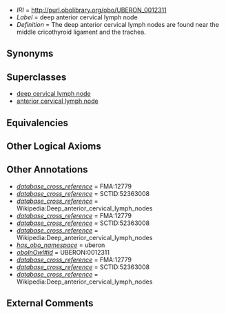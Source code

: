  * *IRI* = http://purl.obolibrary.org/obo/UBERON_0012311
 * *Label* = deep anterior cervical lymph node
 * *Definition* = The deep anterior cervical lymph nodes are found near the middle cricothyroid ligament and the trachea.

## Synonyms


## Superclasses

 * [deep cervical lymph node](../../UBERON/22/UBERON_0004722.md)
 * [anterior cervical lymph node](../../UBERON/07/UBERON_0012307.md)

## Equivalencies


## Other Logical Axioms


## Other Annotations

 * *[database_cross_reference](../../ef/oboInOwl#hasDbXref.md)* = FMA:12779
 * *[database_cross_reference](../../ef/oboInOwl#hasDbXref.md)* = SCTID:52363008
 * *[database_cross_reference](../../ef/oboInOwl#hasDbXref.md)* = Wikipedia:Deep_anterior_cervical_lymph_nodes
 * *[database_cross_reference](../../ef/oboInOwl#hasDbXref.md)* = FMA:12779
 * *[database_cross_reference](../../ef/oboInOwl#hasDbXref.md)* = SCTID:52363008
 * *[database_cross_reference](../../ef/oboInOwl#hasDbXref.md)* = Wikipedia:Deep_anterior_cervical_lymph_nodes
 * *[has_obo_namespace](../../ce/oboInOwl#hasOBONamespace.md)* = uberon
 * *[oboInOwl#id](../../id/oboInOwl#id.md)* = UBERON:0012311
 * *[database_cross_reference](../../ef/oboInOwl#hasDbXref.md)* = FMA:12779
 * *[database_cross_reference](../../ef/oboInOwl#hasDbXref.md)* = SCTID:52363008
 * *[database_cross_reference](../../ef/oboInOwl#hasDbXref.md)* = Wikipedia:Deep_anterior_cervical_lymph_nodes

## External Comments

